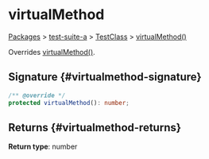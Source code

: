 # virtualMethod

[Packages](/) \> [test-suite-a](/test-suite-a/) \> [TestClass](/test-suite-a/testclass-class/) \> [virtualMethod()](/test-suite-a/testclass-class/virtualmethod-method)

Overrides [virtualMethod()](/test-suite-a/testabstractclass-class/virtualmethod-method).

## Signature {#virtualmethod-signature}

```typescript
/** @override */
protected virtualMethod(): number;
```

## Returns {#virtualmethod-returns}

**Return type**: number
